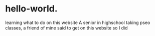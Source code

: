 # hello-world.
learning what to do on this website
 A senior in highschool taking pseo classes, a friend of mine said to get on this website so I did
